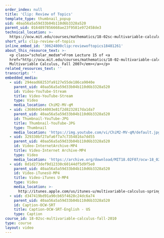 ```yaml
---
order_index: null
title: 'Clip: Review of Topics'
template_type: thumbnail_popup
uid: 40aa56a5a59d33b04b110d6b3328a520
parent_uid: 0164897856668ae23f9581e972458de3
technical_location: >-
  https://ocw.mit.edu/courses/mathematics/18-02sc-multivariable-calculus-fall-2010/2.-partial-derivatives/exam-2/session-45-review-of-topics/clip-review-of-topics
short_url: clip-review-of-topics
inline_embed_id: '30624800clip:reviewoftopics18481261'
about_this_resource_text: >-
  <p class="scholar_medsm">From Lecture 15 of <a
  href="http://ocw.mit.edu/courses/mathematics/18-02-multivariable-calculus-fall-2007/video-lectures/"><em>18.02
  Multivariable Calculus, Fall 2007</em></a></p>
related_resources_text: ''
transcript: ''
embedded_media:
  - uid: 294ead68253fa9127e55de186ca9040e
    parent_uid: 40aa56a5a59d33b04b110d6b3328a520
    id: Video-YouTube-Stream
    title: Video-YouTube-Stream
    type: Video
    media_location: ChiM2-MV-qM
  - uid: c368604544003e81f2d8232817da1da7
    parent_uid: 40aa56a5a59d33b04b110d6b3328a520
    id: Thumbnail-YouTube-JPG
    title: Thumbnail-YouTube-JPG
    type: Thumbnail
    media_location: 'https://img.youtube.com/vi/ChiM2-MV-qM/default.jpg'
  - uid: 329330bf27afa6f7a7c7354816a7dd55
    parent_uid: 40aa56a5a59d33b04b110d6b3328a520
    id: Video-InternetArchive-MP4
    title: Video-Internet Archive-MP4
    type: Video
    media_location: 'https://archive.org/download/MIT18.02F07/ocw-18_02-f07-lec15_300k.mp4'
  - uid: 8d1d273def9d12330c60144df5d9f5e0
    parent_uid: 40aa56a5a59d33b04b110d6b3328a520
    id: Video-iTunesU-MP4
    title: Video-iTunes U-MP4
    type: Video
    media_location: >-
      http://itunes.apple.com/us/itunes-u/multivariable-calculus-spring/id354869122
  - uid: d347419bd91a90cb65f4628c24dc6a74
    parent_uid: 40aa56a5a59d33b04b110d6b3328a520
    id: Caption-OCW-SRT
    title: Caption-OCW-SRT-English - US
    type: Caption
course_id: 18-02sc-multivariable-calculus-fall-2010
type: course
layout: video
---
```

